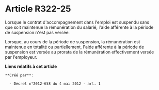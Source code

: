 # Article R322-25

Lorsque le contrat d'accompagnement dans l'emploi est suspendu sans que  soit maintenue la rémunération du salarié, l'aide
afférente à la période  de suspension n'est pas versée. 

Lorsque, au  cours de la période de suspension, la rémunération est maintenue en  totalité ou partiellement, l'aide afférente
à la période de suspension  est versée au prorata de la rémunération effectivement versée par  l'employeur.

**Liens relatifs à cet article**

	**Créé par**:

	  - Décret n°2012-658 du 4 mai 2012 - art. 1
